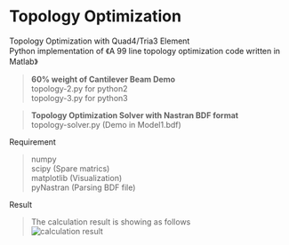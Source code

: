 # Topology Optimization
Topology Optimization with Quad4/Tria3 Element  
 Python implementation of 《A 99 line topology optimization code written in Matlab》  
> **60% weight of Cantilever Beam Demo**  
> topology-2.py for python2  
> topology-3.py for python3  
 
> **Topology Optimization Solver with Nastran BDF format**  
> topology-solver.py (Demo in Model1.bdf)

 Requirement
> numpy   
> scipy (Spare matrics)  
> matplotlib (Visualization)  
> pyNastran (Parsing BDF file)

 Result
> The calculation result is showing as follows  
![calculation result](https://raw.githubusercontent.com/longlong2010/topology-optimization/main/out.gif)
